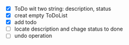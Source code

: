 - [x] ToDo wit two string: description, status
- [x] creat empty ToDoList  
- [x] add todo
- [ ] locate description and chage status to done
- [ ] undo operation
